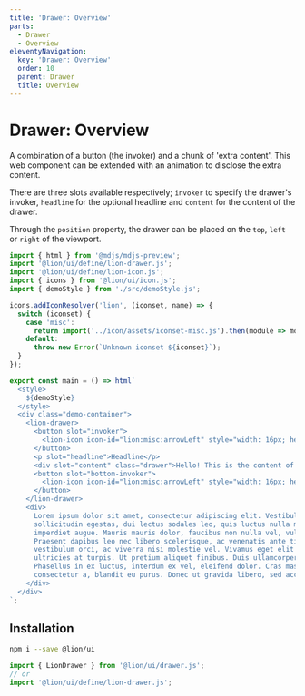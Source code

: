 ```yaml
---
title: 'Drawer: Overview'
parts:
  - Drawer
  - Overview
eleventyNavigation:
  key: 'Drawer: Overview'
  order: 10
  parent: Drawer
  title: Overview
---
```


# Drawer: Overview

A combination of a button (the invoker) and a chunk of 'extra content'. This web component can be extended with an
animation to disclose the extra content.

There are three slots available respectively; `invoker` to specify the
drawer's invoker, `headline` for the optional headline and `content` for the content of the drawer.

Through the `position` property, the drawer can be placed on the `top`, `left` or `right` of the viewport.

```js script
import { html } from '@mdjs/mdjs-preview';
import '@lion/ui/define/lion-drawer.js';
import '@lion/ui/define/lion-icon.js';
import { icons } from '@lion/ui/icon.js';
import { demoStyle } from './src/demoStyle.js';

icons.addIconResolver('lion', (iconset, name) => {
  switch (iconset) {
    case 'misc':
      return import('../icon/assets/iconset-misc.js').then(module => module[name]);
    default:
      throw new Error(`Unknown iconset ${iconset}`);
  }
});
```

```js preview-story
export const main = () => html`
  <style>
    ${demoStyle}
  </style>
  <div class="demo-container">
    <lion-drawer>
      <button slot="invoker">
        <lion-icon icon-id="lion:misc:arrowLeft" style="width: 16px; height: 16px;"></lion-icon>
      </button>
      <p slot="headline">Headline</p>
      <div slot="content" class="drawer">Hello! This is the content of the drawer</div>
      <button slot="bottom-invoker">
        <lion-icon icon-id="lion:misc:arrowLeft" style="width: 16px; height: 16px;"></lion-icon>
      </button>
    </lion-drawer>
    <div>
      Lorem ipsum dolor sit amet, consectetur adipiscing elit. Vestibulum convallis, lorem sit amet
      sollicitudin egestas, dui lectus sodales leo, quis luctus nulla metus vitae lacus. In at
      imperdiet augue. Mauris mauris dolor, faucibus non nulla vel, vulputate hendrerit mauris.
      Praesent dapibus leo nec libero scelerisque, ac venenatis ante tincidunt. Nulla maximus
      vestibulum orci, ac viverra nisi molestie vel. Vivamus eget elit et turpis elementum tempor
      ultricies at turpis. Ut pretium aliquet finibus. Duis ullamcorper ultrices velit id luctus.
      Phasellus in ex luctus, interdum ex vel, eleifend dolor. Cras massa odio, sodales quis
      consectetur a, blandit eu purus. Donec ut gravida libero, sed accumsan arcu.
    </div>
  </div>
`;
```

## Installation

```bash
npm i --save @lion/ui
```

```js
import { LionDrawer } from '@lion/ui/drawer.js';
// or
import '@lion/ui/define/lion-drawer.js';
```
